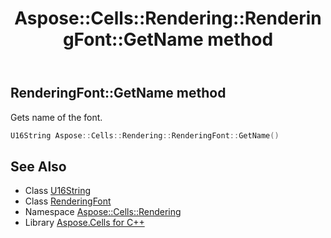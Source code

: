 ﻿---
title: Aspose::Cells::Rendering::RenderingFont::GetName method
linktitle: GetName
second_title: Aspose.Cells for C++ API Reference
description: 'Aspose::Cells::Rendering::RenderingFont::GetName method. Gets name of the font in C++.'
type: docs
weight: 600
url: /cpp/aspose.cells.rendering/renderingfont/getname/
---
## RenderingFont::GetName method


Gets name of the font.

```cpp
U16String Aspose::Cells::Rendering::RenderingFont::GetName()
```

## See Also

* Class [U16String](../../../aspose.cells/u16string/)
* Class [RenderingFont](../)
* Namespace [Aspose::Cells::Rendering](../../)
* Library [Aspose.Cells for C++](../../../)
